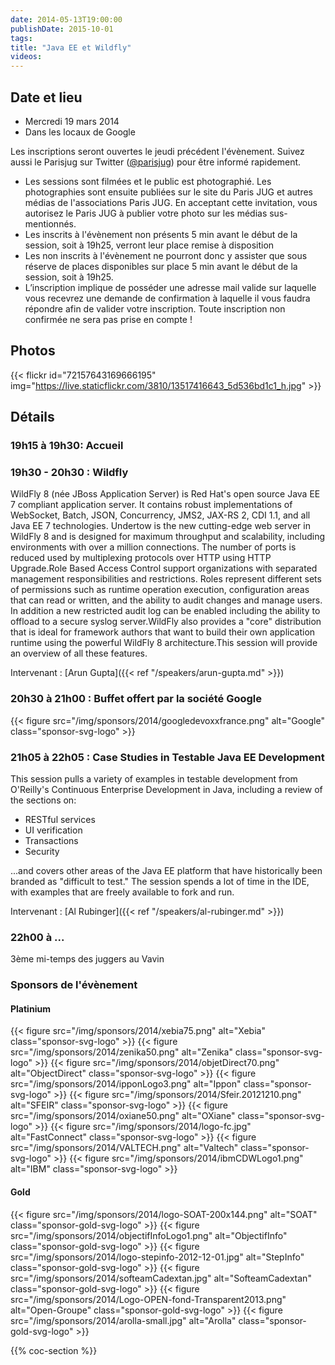 ```yaml
---
date: 2014-05-13T19:00:00
publishDate: 2015-10-01
tags:
title: "Java EE et Wildfly"
videos:
---
```


## Date et lieu

- Mercredi 19 mars 2014
- Dans les locaux de Google

Les inscriptions seront ouvertes le jeudi précédent l'évènement. Suivez aussi le Parisjug sur Twitter ([@parisjug](https://twitter.com/parisjug)) pour être informé rapidement.
- Les sessions sont filmées et le public est photographié. Les photographies sont ensuite publiées sur le site du Paris JUG et autres médias de l'associations Paris JUG. En acceptant cette invitation, vous autorisez le Paris JUG à publier votre photo sur les médias sus-mentionnés.
- Les inscrits à l'évènement non présents 5 min avant le début de la session, soit à 19h25, verront leur place remise à disposition
- Les non inscrits à l'évènement ne pourront donc y assister que sous réserve de places disponibles sur place 5 min avant le début de la session, soit à 19h25.
- L’inscription implique de posséder une adresse mail valide sur laquelle vous recevrez une demande de confirmation à laquelle il vous faudra répondre afin de valider votre inscription. Toute inscription non confirmée ne sera pas prise en compte !


## Photos

{{< flickr id="72157643169666195" img="https://live.staticflickr.com/3810/13517416643_5d536bd1c1_h.jpg" >}}


## Détails

### 19h15 à 19h30: Accueil

### 19h30 - 20h30 : Wildfly

WildFly 8 (née JBoss Application Server) is Red Hat's open source Java EE 7 compliant application server. It contains robust implementations of WebSocket, Batch, JSON, Concurrency, JMS2, JAX-RS 2, CDI 1.1, and all Java EE 7 technologies. Undertow is the new cutting-edge web server in WildFly 8 and is designed for maximum throughput and scalability, including environments with over a million connections. The number of ports is reduced used by multiplexing protocols over HTTP using HTTP Upgrade.Role Based Access Control support organizations with separated management responsibilities and restrictions. Roles represent different sets of permissions such as runtime operation execution, configuration areas that can read or written, and the ability to audit changes and manage users. In addition a new restricted audit log can be enabled including the ability to offload to a secure syslog server.WildFly also provides a "core" distribution that is ideal for framework authors that want to build their own application runtime using the powerful WildFly 8 architecture.This session will provide an overview of all these features.

Intervenant : [Arun Gupta]({{< ref "/speakers/arun-gupta.md" >}})


### 20h30 à 21h00 : Buffet offert par la société Google

{{< figure src="/img/sponsors/2014/googledevoxxfrance.png" alt="Google" class="sponsor-svg-logo" >}}


### 21h05 à 22h05 : Case Studies in Testable Java EE Development

This session pulls a variety of examples in testable development from O'Reilly's Continuous Enterprise Development in Java, including a review of the sections on:

- RESTful services
- UI verification
- Transactions
- Security

...and covers other areas of the Java EE platform that have historically been branded as "difficult to test." The session spends a lot of time in the IDE, with examples that are freely available to fork and run.

Intervenant : [Al Rubinger]({{< ref "/speakers/al-rubinger.md" >}})


### 22h00 à ...

3ème mi-temps des juggers au Vavin


### Sponsors de l'évènement

#### Platinium

{{< figure src="/img/sponsors/2014/xebia75.png" alt="Xebia" class="sponsor-svg-logo" >}}
{{< figure src="/img/sponsors/2014/zenika50.png" alt="Zenika" class="sponsor-svg-logo" >}}
{{< figure src="/img/sponsors/2014/objetDirect70.png" alt="ObjectDirect" class="sponsor-svg-logo" >}}
{{< figure src="/img/sponsors/2014/ipponLogo3.png" alt="Ippon" class="sponsor-svg-logo" >}}
{{< figure src="/img/sponsors/2014/Sfeir.20121210.png" alt="SFEIR" class="sponsor-svg-logo" >}}
{{< figure src="/img/sponsors/2014/oxiane50.png" alt="OXiane" class="sponsor-svg-logo" >}}
{{< figure src="/img/sponsors/2014/logo-fc.jpg" alt="FastConnect" class="sponsor-svg-logo" >}}
{{< figure src="/img/sponsors/2014/VALTECH.png" alt="Valtech" class="sponsor-svg-logo" >}}
{{< figure src="/img/sponsors/2014/ibmCDWLogo1.png" alt="IBM" class="sponsor-svg-logo" >}}


#### Gold

{{< figure src="/img/sponsors/2014/logo-SOAT-200x144.png" alt="SOAT" class="sponsor-gold-svg-logo" >}}
{{< figure src="/img/sponsors/2014/objectifInfoLogo1.png" alt="ObjectifInfo" class="sponsor-gold-svg-logo" >}}
{{< figure src="/img/sponsors/2014/logo-stepinfo-2012-12-01.jpg" alt="StepInfo" class="sponsor-gold-svg-logo" >}}
{{< figure src="/img/sponsors/2014/softeamCadextan.jpg" alt="SofteamCadextan" class="sponsor-gold-svg-logo" >}}
{{< figure src="/img/sponsors/2014/Logo-OPEN-fond-Transparent2013.png" alt="Open-Groupe" class="sponsor-gold-svg-logo" >}}
{{< figure src="/img/sponsors/2014/arolla-small.jpg" alt="Arolla" class="sponsor-gold-svg-logo" >}}


{{% coc-section %}}
